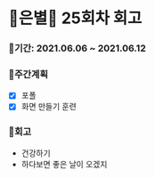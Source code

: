 # 🌼은별🌼 25회차 회고

### 🥕기간: 2021.06.06 ~ 2021.06.12

### 🍆주간계획

- [x] 포폴 
- [x] 화면 만들기 훈련 

### 🥦회고

- 건강하기
- 하다보면 좋은 날이 오겠지
